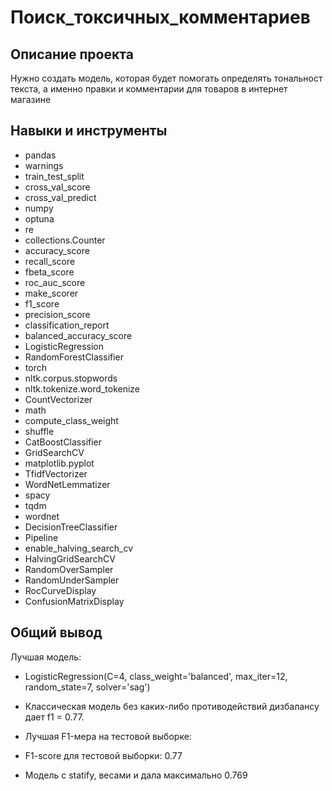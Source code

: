 # Поиск_токсичных_комментариев

## Описание проекта
Нужно создать модель, которая будет помогать определять тональност текста, а именно правки и комментарии для товаров в интернет магазине 

## Навыки и инструменты
* pandas
* warnings
* train_test_split
* cross_val_score
* cross_val_predict
* numpy
* optuna
* re
* collections.Counter
* accuracy_score
* recall_score
* fbeta_score
* roc_auc_score
* make_scorer
* f1_score
* precision_score
* classification_report
* balanced_accuracy_score
* LogisticRegression
* RandomForestClassifier
* torch
* nltk.corpus.stopwords
* nltk.tokenize.word_tokenize
* CountVectorizer
* math
* compute_class_weight
* shuffle
* CatBoostClassifier
* GridSearchCV
* matplotlib.pyplot
* TfidfVectorizer
* WordNetLemmatizer
* spacy
* tqdm
* wordnet
* DecisionTreeClassifier
* Pipeline
* enable_halving_search_cv
* HalvingGridSearchCV
* RandomOverSampler
* RandomUnderSampler
* RocCurveDisplay
* ConfusionMatrixDisplay

## Общий вывод

Лучшая модель:

* LogisticRegression(C=4, class_weight='balanced', max_iter=12, random_state=7, solver='sag')

* Классическая модель без каких-либо противодействий дизбалансу дает f1 = 0.77.

* Лучшая F1-мера на тестовой выборке:

* F1-score для тестовой выборки: 0.77

* Модель с statify, весами и дала максимально 0.769
